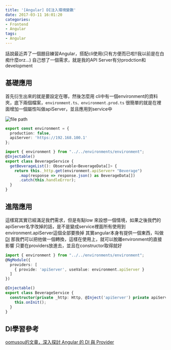 ```yaml
---
title: '[Angular] DI注入環境變數'
date: 2017-03-11 16:01:20
categories:
- Frontend
- Angular
tags:
- Angular
---
```


話說最近弄了一個題目練習Angular，搭配cli使用(只有方便而已啦!!我以前是在白痴什麼orz...)
自己想了一個需求，就是我的API Server有分prodction和development

<!--more-->

## 基礎應用
首先衍生出來的就是要設定在哪，然後怎麼用
cli中有一個environment的資料夾，底下兩個檔案，`environment.ts、environment.prod.ts`
很簡單的就是在裡面增加一個屬性叫做apiServer，並且應用到service中

![file path](filePath.png)

``` typescript
export const environment = {
  production: false,
  apiServer: 'https://192.168.100.1'
};

import { environment } from "../../environments/environment";
@Injectable()
export class BeverageService {
  getBeverageList(): Observable<BeverageData[]> {
    return this._http.get(environment.apiServer+ "Beverage")
      .map(response => response.json() as BeverageData[])
      .catch(this.handleError);
  }
}
```

## 進階應用
這樣寫其實已經滿足我們需求，但是有點low
來設想一個情境，如果之後我們的apiServer名字改掉的話，是不是變成service裡面所有使用到environment.apiServer這個全部要換掉
其實angular本身有提供一個東西，叫做[DI](https://angular.io/docs/ts/latest/cookbook/dependency-injection.html#!#usevalue)
那我們可以把他做一個轉換，這樣在使用上，就可以脫離environment的直接影響
只要在providers放進去，並且在constructor取得就好

```typescript
import { environment } from "../../environments/environment";
@NgModule({
  providers: [
    { provide: 'apiServer', useValue: environment.apiServer }
  ]
})

@Injectable()
export class BeverageService {
  constructor(private _http: Http, @Inject('apiServer') private apiServer: string) {
    this.onInit();
  }
}
```

## DI學習參考
[oomusou的文章，深入探討 Angular 的 DI 與 Provider](https://old-oomusou.goodjack.tw/angular/di/)
